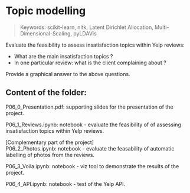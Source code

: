 # Topic modelling
> Keywords: scikit-learn, nltk, Latent Dirichlet Allocation, Multi-Dimensional-Scaling, pyLDAVis

Evaluate the feasibility to assess insatisfaction topics within Yelp reviews:  
- What are the main insatisfaction topics ?  
- In one particular review: what is the client complaining about ?  

Provide a graphical answer to the above questions.


## Content of the folder:

P06_0_Presentation.pdf: supporting slides for the presentation of the project.

P06_1_Reviews.ipynb: notebook - evaluate the feasibility of of assessing insatisfaction topics within Yelp reviews.

[Complementary part of the project]  
P06_2_Photos.ipynb: notebook - evaluate the feasability of automatic labelling of photos from the reviews.  

P06_3_Voila.ipynb: notebook - viz tool to demonstrate the results of the project.

P06_4_API.ipynb: notebook - test of the Yelp API.